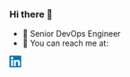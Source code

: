 ### Hi there 👋

- 🔭 Senior DevOps Engineer
- 💬 You can reach me at:


<a href="https://www.linkedin.com/in/eyal-geulayev/" target="_blank"> <img src="https://raw.githubusercontent.com/Geulmaster/Geulmaster/main/images/linkedin.svg" alt="linkedin" width="21" height="21"/> </a>
